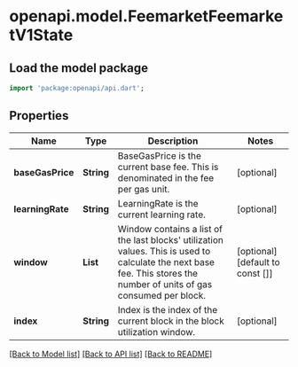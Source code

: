 # openapi.model.FeemarketFeemarketV1State

## Load the model package
```dart
import 'package:openapi/api.dart';
```

## Properties
Name | Type | Description | Notes
------------ | ------------- | ------------- | -------------
**baseGasPrice** | **String** | BaseGasPrice is the current base fee. This is denominated in the fee per gas unit. | [optional] 
**learningRate** | **String** | LearningRate is the current learning rate. | [optional] 
**window** | **List<String>** | Window contains a list of the last blocks' utilization values. This is used to calculate the next base fee. This stores the number of units of gas consumed per block. | [optional] [default to const []]
**index** | **String** | Index is the index of the current block in the block utilization window. | [optional] 

[[Back to Model list]](../README.md#documentation-for-models) [[Back to API list]](../README.md#documentation-for-api-endpoints) [[Back to README]](../README.md)


